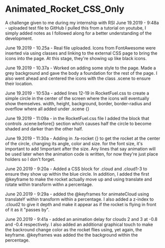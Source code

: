 # Animated_Rocket_CSS_Only
A challenge given to me during my internship with RSI
June 19.2019 - 9:48a - uploaded test file to GitHub
I pulled this from a tutorial on youtube, I simply added notes as I followed along for a better understanding of the 
development.

June 19.2019 - 10.25a - Real file uploaded. Icons from FontAwesome were inserted via using classes and 
linking to the external CSS page to bring the icons into the page. At this stage, they're showing up 
like black icons.

June 19.2019 - 10.37a - Worked on adding some style to the page. Made a grey background and gave the body 
a foundation for the rest of the page. I also went ahead and centered the icons with the class .scene to 
ensure their location.

June 19.2019 - 10:53a - added lines 12-19 in RocketFuel.css to create a simple circle in the center of the 
screen where the icons will eventually show themselves. width, height, background, border, border-radius and 
overflow where all added under .scene {} 

June 19.2019 - 11:09a - in the RocketFuel.css file I added the block that controls .scene:before{} section 
which causes half the circle to become shaded and darker than the other half.

June 19.2019 - 11:30a - Adding in .fa-rocket {} to get the rocket at the center of the circle, changing its 
angle, color and size. for the font size, it's important to add !important after the size. Any lines that 
say animation will be used later when the animation code is written, for now they're just place holders so 
I don't forget.

June 20.2019 - 9:20a - Added a CSS block for .cloud and .cloud1-3 to ensure they show up within the blue circle. 
In addition, I added the first @keyframe to make the rocket actually move up and using translate and rotate within
transform withn a percentage.

June 20.2019 - 9:29a - added the @keyframes for animateCloud using translateY within transform within a percentage.
I also added a z-index to .cloud2 to give it depth and make it appear as if the rocket is flying in front of it as 
it "passes by".

June 20.2019 - 9:41a - added an animation delay for clouds 2 and 3 at -0.8 and -0.4 respectively. I also added an additional
graphical touch to make the backround change color as the rocket flies using, yet again, the keyframe. @keyframes was
added the the background within the percentage.
